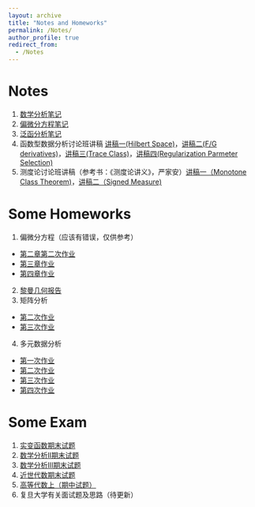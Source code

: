 ```yaml
---
layout: archive
title: "Notes and Homeworks"
permalink: /Notes/
author_profile: true
redirect_from:
  - /Notes
---
```


Notes
======
1. [数学分析笔记](../files/数学分析笔记.pdf)
2. [偏微分方程笔记](../files/PDE笔记.pdf)
3. [泛函分析笔记](../files/泛函分析笔记.pdf)
4. 函数型数据分析讨论班讲稿 [讲稿一(Hilbert Space)](../files/泛函分析讨论班第一次.pdf)，[讲稿二(F/G derivatives)](../files/泛函分析讨论班第二次.pdf)，[讲稿三(Trace Class)](../files/泛函分析讨论班第三次.pdf)，[讲稿四(Regularization Parmeter Selection)](../files/泛函分析讨论班第四次.pdf)
5. 测度论讨论班讲稿（参考书：《测度论讲义》，严家安）[讲稿一（Monotone Class Theorem)](../files/测度论单调类.pdf)，[讲稿二（Signed Measure)](../files/测度论讨论班讲稿.pdf)

Some Homeworks
======
1. 偏微分方程（应该有错误，仅供参考）
  * [第二章第二次作业](../files/PDE第二章第二次作业.pdf)
  * [第三章作业](../files/PDE第三章作业.pdf)
  * [第四章作业](../files/PDE第四章作业.pdf)
2. [黎曼几何报告](../files/黎曼几何报告.pdf)
3. 矩阵分析
  * [第二次作业](../files/矩阵分析第二次作业.pdf)
  * [第三次作业](../files/矩阵分析第三次作业.pdf)
4. 多元数据分析
  * [第一次作业](../files/多元数据分析第一次作业.pdf)
  * [第二次作业](../files/多元数据分析第二次作业.pdf)
  * [第三次作业](../files/多元数据分析第三次作业.pdf)
  * [第四次作业](../files/多元数据分析第四次作业.pdf)

Some Exam
======
1. [实变函数期末试题](https://zhuanlan.zhihu.com/p/636013901)
2. [数学分析II期末试题](https://zhuanlan.zhihu.com/p/623727414)
3. [数学分析III期末试题](https://zhuanlan.zhihu.com/p/622818555)
4. [近世代数期末试题](https://zhuanlan.zhihu.com/p/609422080)
5. [高等代数上（期中试题）](../files/高代.pdf)
6. 复旦大学有关面试题及思路（待更新）
